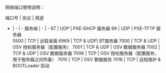 网络端口使用说明：

端口号 |  协议  |  用途
- | -  | -
服务端  |  -      |   - 
67    |    UDP      | PXE-DHCP 服务器
69    |    UDP      | PXE-TFTP 服务器  
5500  |    TCP      | 远程桌面
6969  |    TCP & UDP| BT服务器
7000  |    TCP & UDP | OSV 授权服务器（配置服务）
7001  |    TCP & UDP | OSV 数据服务器
7002  |    TCP & UDP | OSV 数据服务器
7006  |    TCP       | OSV 授权服务器（配置服务，用于服务器之间热备）
7010  |    TCP       | OSV 数据服务 
7016  |    TCP       | 远程维护 & BOOTLoader 启动

